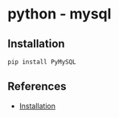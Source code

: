 # python - mysql

## Installation
```
pip install PyMySQL
```

## References
* [Installation](https://pymysql.readthedocs.io/en/latest/user/installation.html)